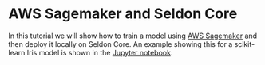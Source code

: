 # AWS Sagemaker and Seldon Core

In this tutorial we will show how to train a model using [AWS Sagemaker](https://aws.amazon.com/sagemaker/) and then deploy it locally on Seldon Core. An example showing this for a scikit-learn Iris model is shown in the [Jupyter notebook](sagemaker_seldon_scikit_iris_example.ipynb).



